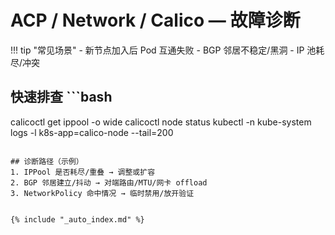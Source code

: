 # ACP / Network / Calico — 故障诊断

!!! tip "常见场景"
    - 新节点加入后 Pod 互通失败
    - BGP 邻居不稳定/黑洞
    - IP 池耗尽/冲突

## 快速排查  ```bash
calicoctl get ippool -o wide
calicoctl node status
kubectl -n kube-system logs -l k8s-app=calico-node --tail=200
```

## 诊断路径（示例）
1. IPPool 是否耗尽/重叠 → 调整或扩容
2. BGP 邻居建立/抖动 → 对端路由/MTU/网卡 offload
3. NetworkPolicy 命中情况 → 临时禁用/放开验证


{% include "_auto_index.md" %}